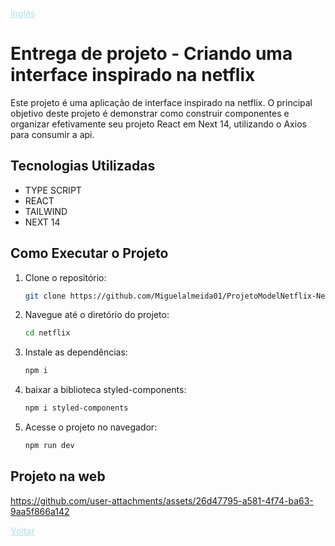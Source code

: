 


<a href="Readme.md" style="color:#B0E0E6;">Inglês</a> 





# Entrega de projeto - Criando uma interface inspirado na netflix

Este projeto é uma aplicação de interface inspirado na netflix. O principal objetivo deste projeto é demonstrar como construir componentes e organizar efetivamente seu projeto React em Next 14, utilizando o Axios para consumir 
a api.

## Tecnologias Utilizadas

- TYPE SCRIPT
- REACT
- TAILWIND
- NEXT 14

## Como Executar o Projeto

1. Clone o repositório:

   ```bash
   git clone https://github.com/Miguelalmeida01/ProjetoModelNetflix-Next-React.git
   ```

2. Navegue até o diretório do projeto:

   ```bash
   cd netflix
   ```

3. Instale as dependências:   

   ```bash
   npm i
   ```

4. baixar a biblioteca styled-components:

   ```bash
   npm i styled-components
   ```

5. Acesse o projeto no navegador:
   ```bash
   npm run dev
   ```


## Projeto na web
 



https://github.com/user-attachments/assets/26d47795-a581-4f74-ba63-9aa5f866a142





<a href="https://github.com/Miguelalmeida01/ProjetoModelNetflix-Next/blob/main/Readme-pt.md#entrega-de-projeto---criando-uma-interface-inspirado-na-netflix" style="color:#B0E0E6">Voltar</a> 

